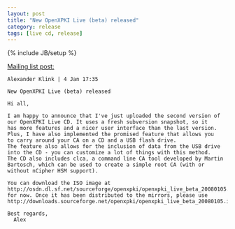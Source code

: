 ```yaml
---
layout: post
title: "New OpenXPKI Live (beta) released"
category: release
tags: [live cd, release]
---
```

{% include JB/setup %}

[Mailing list post:](http://permalink.gmane.org/gmane.comp.security.openxpki.user/164) 

	Alexander Klink | 4 Jan 17:35
	   
	New OpenXPKI Live (beta) released

	Hi all,

	I am happy to announce that I've just uploaded the second version of
	our OpenXPKI Live CD. It uses a fresh subversion snapshot, so it
	has more features and a nicer user interface than the last version.
	Plus, I have also implemented the promised feature that allows you
	to carry around your CA on a CD and a USB flash drive.
	The feature also allows for the inclusion of data from the USB drive
	into the CD - you can customize a lot of things with this method.
	The CD also includes clca, a command line CA tool developed by Martin
	Bartosch, which can be used to create a simple root CA (with or
	without nCipher HSM support).

	You can download the ISO image at
	http://osdn.dl.sf.net/sourceforge/openxpki/openxpki_live_beta_20080105.iso
	for now. Once it has been distributed to the mirrors, please use
	http://downloads.sourceforge.net/openxpki/openxpki_live_beta_20080105.iso

	Best regards,
	  Alex
	